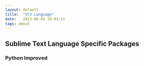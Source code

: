 ```yaml
---
layout: default
title:  "ST3 Language"
date:   2013-06-05 20:03:11
tags: about
---
```

## Sublime Text Language Specific Packages

### Python Improved


